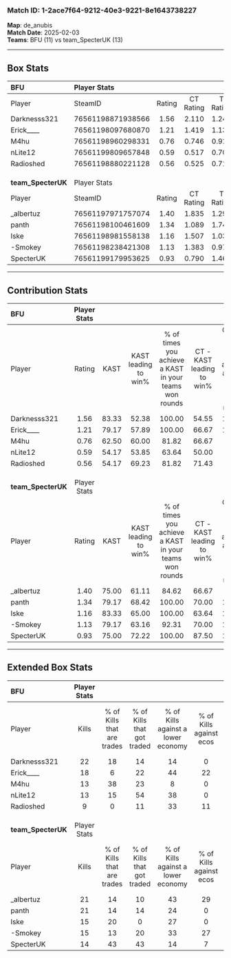 ### Match ID: 1-2ace7f64-9212-40e3-9221-8e1643738227  
**Map**: de_anubis  
**Match Date**: 2025-02-03  
**Teams**: BFU (11) vs team_SpecterUK (13)  

---  

## Box Stats  

| **BFU**            | Player Stats      |        |           |          |       |       |       |         |        |      |     |
| :- | :- | :-: | :-: | :-: | :-: | :-: | :-: | :-: | :-: | :-: | :-: |
| Player             | SteamID           | Rating | CT Rating | T Rating | KAST  |  ADR  | Kills | Assists | Deaths | K/D  | HS% |
| Darknesss321       | 76561198871938566 |  1.56  |   2.110   |  1.245   | 83.33 | 99.9  |  22   |    5    |   11   | 2.00 | 22  |
| Erick____          | 76561198097680870 |  1.21  |   1.419   |  1.133   | 79.17 | 87.5  |  18   |    9    |   18   | 1.00 | 66  |
| M4hu               | 76561198960298331 |  0.76  |   0.746   |  0.912   | 62.50 | 46.7  |  13   |    0    |   17   | 0.76 | 69  |
| nLite12            | 76561199809657848 |  0.59  |   0.517   |  0.709   | 54.17 | 58.2  |  13   |    3    |   24   | 0.54 | 46  |
| Radioshed          | 76561198880221128 |  0.56  |   0.525   |  0.714   | 54.17 | 49.7  |   9   |    5    |   18   | 0.50 | 44  |
|                    |                   |        |           |          |       |       |       |         |        |      |     |
|                    |                   |        |           |          |       |       |       |         |        |      |     |
|                    |                   |        |           |          |       |       |       |         |        |      |     |
| **team_SpecterUK** | Player Stats      |        |           |          |       |       |       |         |        |      |     |
| Player             | SteamID           | Rating | CT Rating | T Rating | KAST  |  ADR  | Kills | Assists | Deaths | K/D  | HS% |
| _albertuz          | 76561197971757074 |  1.40  |   1.835   |  1.297   | 75.00 | 104.3 |  21   |    8    |   15   | 1.40 | 47  |
| panth              | 76561198100461609 |  1.34  |   1.089   |  1.742   | 79.17 | 98.6  |  21   |    6    |   18   | 1.17 | 61  |
| Iske               | 76561198981558138 |  1.16  |   1.507   |  1.037   | 83.33 | 70.2  |  15   |    3    |   13   | 1.15 | 33  |
| -Smokey            | 76561198238421308 |  1.13  |   1.383   |  0.970   | 79.17 | 74.5  |  15   |    6    |   14   | 1.07 | 40  |
| SpecterUK          | 76561199179953625 |  0.93  |   0.790   |  1.460   | 75.00 | 57.8  |  14   |    3    |   17   | 0.82 | 57  |
---  

## Contribution Stats  

| **BFU**            | Player Stats |       |                      |                                                        |                           |                                                             |                          |                                                            |
| :- | :-: | :-: | :-: | :-: | :-: | :-: | :-: | :-: |
| Player             |    Rating    | KAST  | KAST leading to win% | % of times you achieve a KAST in your teams won rounds | CT - KAST leading to win% | CT - % of times you achieve a KAST in your teams won rounds | T - KAST leading to win% | T - % of times you achieve a KAST in your teams won rounds |
| Darknesss321       |     1.56     | 83.33 |        52.38         |                         100.00                         |           54.55           |                           100.00                            |          50.00           |                           100.00                           |
| Erick____          |     1.21     | 79.17 |        57.89         |                         100.00                         |           66.67           |                           100.00                            |          50.00           |                           100.00                           |
| M4hu               |     0.76     | 62.50 |        60.00         |                         81.82                          |           66.67           |                            66.67                            |          55.56           |                           100.00                           |
| nLite12            |     0.59     | 54.17 |        53.85         |                         63.64                          |           50.00           |                            50.00                            |          57.14           |                           80.00                            |
| Radioshed          |     0.56     | 54.17 |        69.23         |                         81.82                          |           71.43           |                            83.33                            |          66.67           |                           80.00                            |
|                    |              |       |                      |                                                        |                           |                                                             |                          |                                                            |
|                    |              |       |                      |                                                        |                           |                                                             |                          |                                                            |
|                    |              |       |                      |                                                        |                           |                                                             |                          |                                                            |
| **team_SpecterUK** | Player Stats |       |                      |                                                        |                           |                                                             |                          |                                                            |
| Player             |    Rating    | KAST  | KAST leading to win% | % of times you achieve a KAST in your teams won rounds | CT - KAST leading to win% | CT - % of times you achieve a KAST in your teams won rounds | T - KAST leading to win% | T - % of times you achieve a KAST in your teams won rounds |
| _albertuz          |     1.40     | 75.00 |        61.11         |                         84.62                          |           66.67           |                            85.71                            |          55.56           |                           83.33                            |
| panth              |     1.34     | 79.17 |        68.42         |                         100.00                         |           70.00           |                           100.00                            |          66.67           |                           100.00                           |
| Iske               |     1.16     | 83.33 |        65.00         |                         100.00                         |           63.64           |                           100.00                            |          66.67           |                           100.00                           |
| -Smokey            |     1.13     | 79.17 |        63.16         |                         92.31                          |           70.00           |                           100.00                            |          55.56           |                           83.33                            |
| SpecterUK          |     0.93     | 75.00 |        72.22         |                         100.00                         |           87.50           |                           100.00                            |          60.00           |                           100.00                           |
---  

## Extended Box Stats  

| **BFU**            | Player Stats |                            |                            |                                    |                         |                              |                                 |        |                             |                                     |                          |                               |                            |
| :- | :-: | :-: | :-: | :-: | :-: | :-: | :-: | :-: | :-: | :-: | :-: | :-: | :-: |
| Player             |    Kills     | % of Kills that are trades | % of Kills that got traded | % of Kills against a lower economy | % of Kills against ecos | % of Kills that are flawless | % of Kills that are close duels | Deaths | % of Deaths that get traded | % of Deaths against a lower economy | % of Deaths against ecos | % of Deaths that are flawless | % of Deaths that are close |
| Darknesss321       |      22      |             18             |             14             |                 14                 |            0            |              68              |                5                |   11   |             36              |                  0                  |            0             |              73               |             0              |
| Erick____          |      18      |             6              |             22             |                 44                 |           22            |              61              |                6                |   18   |             17              |                 17                  |            0             |              44               |             17             |
| M4hu               |      13      |             38             |             23             |                 8                  |            0            |              69              |               15                |   17   |             18              |                 18                  |            6             |              76               |             0              |
| nLite12            |      13      |             15             |             54             |                 38                 |            0            |              62              |                0                |   24   |              4              |                 21                  |            4             |              75               |             0              |
| Radioshed          |      9       |             0              |             11             |                 33                 |           11            |              89              |                0                |   18   |             11              |                 11                  |            0             |              56               |             6              |
|                    |              |                            |                            |                                    |                         |                              |                                 |        |                             |                                     |                          |                               |                            |
|                    |              |                            |                            |                                    |                         |                              |                                 |        |                             |                                     |                          |                               |                            |
|                    |              |                            |                            |                                    |                         |                              |                                 |        |                             |                                     |                          |                               |                            |
| **team_SpecterUK** | Player Stats |                            |                            |                                    |                         |                              |                                 |        |                             |                                     |                          |                               |                            |
| Player             |    Kills     | % of Kills that are trades | % of Kills that got traded | % of Kills against a lower economy | % of Kills against ecos | % of Kills that are flawless | % of Kills that are close duels | Deaths | % of Deaths that get traded | % of Deaths against a lower economy | % of Deaths against ecos | % of Deaths that are flawless | % of Deaths that are close |
| _albertuz          |      21      |             14             |             10             |                 43                 |           29            |              71              |                0                |   15   |             27              |                 13                  |            7             |              80               |             0              |
| panth              |      21      |             14             |             14             |                 24                 |            0            |              43              |               10                |   18   |             22              |                 17                  |            0             |              61               |             6              |
| Iske               |      15      |             20             |             0              |                 27                 |            0            |              87              |                0                |   13   |             38              |                  8                  |            0             |              69               |             8              |
| -Smokey            |      15      |             13             |             20             |                 33                 |           27            |              67              |               13                |   14   |             14              |                  0                  |            0             |              64               |             14             |
| SpecterUK          |      14      |             43             |             43             |                 14                 |            7            |              79              |                0                |   17   |             24              |                  6                  |            6             |              71               |             0              |
